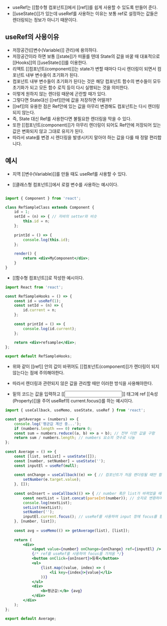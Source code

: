 - useRef는 [[함수형 컴포넌트]]에서 [[ref]]를 쉽게 사용할 수 있도록 만들어 준다.
- [[useState()]]가 있는데 useRef를 사용하는 이유는 보통 ref로 설정하는 값들은 렌더링되는 정보가 아니기 때문이다.

## useRef의 사용이유

- 저장공간([[변수(Variable)]] 관리)에 용의하다.
- 저장공간이라 하면 보통 [[state]]가 떠올를 텐데 State의 값을 바꿀 때 대표적으로 [[Hooks]]의 [[useState()]]를 이용한다.
- 리액트 [[컴포넌트(component)]]는 state가 변할 때마다 다시 렌더링이 되면서 컴포넌트 내부 변수들이 초기화가 된다. 
- 컴포넌트 내부 변수들이 초기화가 된다는 것은 해당 컴포넌트 함수의 변수들이 모두 초기화가 되고 모든 함수 로직 등이 다시 실행되는 것을 의미한다.
- 이렇게 원하지 않는 렌더링 때문에 곤란할 때가 있다.
- 그렇다면 State대신 [[ref]]안에 값을 저장하면 어떨까?
- [[ref]]의 유용한 점은 Ref안에 있는 값을 아무리 변경해도 컴포넌트는 다시 렌더링 되지 않는다.
- 즉, State 대신 Ref를 사용한다면 불필요한 렌더링을 막을 수 있다.
- 또한 [[컴포넌트(component)]]가 아무리 렌더링이 되어도 Ref안에 저장되어 있는 값은 변화되지 않고 그대로 유지가 된다. 
- 따라서 state를 변경 시 렌더링을 발생시키지 말아야 하는 값을 다룰 때 정말 편리합니다.


## 예시
- 지역 [[변수(Variable)]]를 만들 때도 useRef를 사용할 수 있다.

- [[클래스형 컴포넌트]]에서 로컬 변수를 사용하는 예시이다.
```jsx

import { Component } from 'react';

class RefSampleClass extends Component {
	id = 1;
	setId = (n) => { // 자바의 setter와 비슷
		this.id = n;
	};
	
	printId = () => {
		console.log(this.id);
	};
	
	render() {
		return <div>MyComponent</div>;
	}	
}
```

-  [[함수형 컴포넌트]]로 작성한 예시이다.

```jsx
import React from 'react';

const RefSampleHooks = () => {
	const id = useRef(1);
	const setId = (n) => {
		id.current = n;
	};
	
	const printId = () => {
		console.log(id.current);
	};
	
	return <div>refsample</div>;
};

export default RefSampleHooks;
```

- 위와 같이 [[ref]] 안의 값이 바뀌어도 [[컴포넌트(component)]]가 렌더링이 되지 않는다는 점에 주의해야한다.
- 따라서 렌더링과 관련되지 않은 값을 관리할 때만 이러한 방식을 사용해야한다.

- 밑의 코드는 값을 입력하고 [[<input>]] 태그에 ref [[속성(Property)]]을 주어 useRef의 current.focus()를 하는 예시이다.

```jsx
import { useCallback, useMemo, useState, useRef } from 'react';

const getAverage = (numbers) => {
	console.log('평균값 계산 중...');
	if (numbers.length === 0) return 0;
	const sum = numbers.reduce((a, b) => a + b); // 전부 더한 값을 구함
	return sum / numbers.length; // numbers 요소의 갯수로 나눔
};
  
const Average = () => {
	const [list, setList] = useState([]);
	const [number, setNumber] = useState('');
	const inputEl = useRef(null);
	
	const onChange = useCallback((e) => { // 컴포넌트가 처음 랜더링될 때만 함수 생성
		setNumber(e.target.value);
	}, []);
	
	const onInsert = useCallback(() => { // number 혹은 list가 바뀌었을 때만 함수 생성
		const nextList = list.concat(parseInt(number)); // 숫자로 변환하여 리스트에 반영
		console.log(nextList);
		setList(nextList);
		setNumber('');
		inputEl.current.focus(); // useRef를 사용하여 input 창에 focus를 함
	}, [number, list]);
	
	const avg = useMemo(() => getAverage(list), [list]);
	
	return (
		<div>
			<input value={number} onChange={onChange} ref={inputEl} />
			{/* ref를 useRef를 사용하여 focus를 가져옴 */}
			<button onClick={onInsert}>등록</button>
			<ul>
				{list.map((value, index) => (
					<li key={index}>{value}</li>
				))}
			</ul>
			<div>
				<b>평균값:</b> {avg}
			</div>
		</div>
	);
};

export default Average;
```


